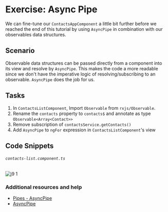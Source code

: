 # Exercise: Async Pipe

We can fine-tune our `ContactsAppComponent` a little bit further before we reached the end of this tutorial by using `AsyncPipe` in combination with our observables data structures.

## Scenario

Observable data structures can be passed directly from a component into its view and resolve by `AsyncPipe`. This makes the code a more readable since we don't have the imperative logic of resolving/subscribing to an observable. `AsyncPipe` does the job for us.

## Tasks

1. In `ContactsListComponent`, Import `Observable` from `rxjs/Observable`. 
2. Rename the `contacts` property to `contacts$` and annotate as type `Observable<Array<Contact>>`
3. Remove subscription of `contactsService.getContacts()`
4. Add `AsyncPipe` to `ngFor` expression in `ContactsListComponent`'s view

## Code Snippets


###### `contacts-list.component.ts`

![j9 1](https://user-images.githubusercontent.com/210413/46908895-eb4b9800-cf85-11e8-8590-759f42b47390.jpg)


### Additional resources and help

- [Pipes - AsyncPipe](https://angular.io/docs/ts/latest/guide/pipes.html#!#the-stateful-asyncpipe-)
- [AsyncPipe](https://angular.io/docs/ts/latest/api/common/index/AsyncPipe-class.html)

